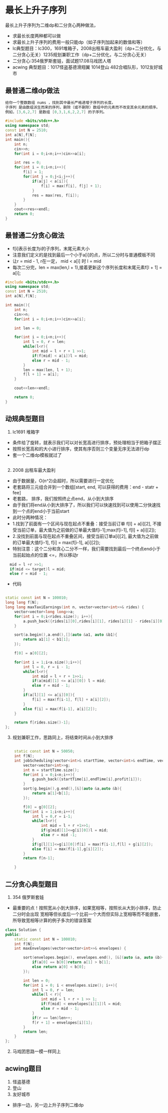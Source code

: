 <!--
 * @Author: zzzzztw
 * @Date: 2023-03-22 09:14:16
 * @LastEditors: Do not edit
 * @LastEditTime: 2023-05-22 18:16:34
 * @FilePath: /myLearning/算法/leetcode/最长上升子序列dp&&二分.md
-->
# 最长上升子序列
最长上升子序列为二维dp和二分贪心两种做法，
* 求最长长度两种都可以做
* 求最长上升子序列的费用一般只能dp（如子序列加起来的数值和等）
* lc典型题目：lc300，1691堆箱子，2008出租车最大盈利（dp+二分优化，与二分贪心无关）1235规划兼职工作（dp+二分优化，与二分贪心无关）
* 二分贪心:354俄罗斯套娃，面试题17.08马戏团人塔
* acwing 典型题目：1017怪盗基德滑翔翼 1014登山 482合唱队形，1012友好城市
## 最普通二维dp做法
```cpp
给你一个整数数组 nums ，找到其中最长严格递增子序列的长度。
子序列 是由数组派生而来的序列，删除（或不删除）数组中的元素而不改变其余元素的顺序。  
例如，[3,6,2,7] 是数组 [0,3,1,6,2,2,7] 的子序列。

#include <bits/stdc++.h>
using namespace std;
const int N = 2510;
int a[N],f[N];
int main(){
    int n;
    cin>>n;
    for(int i = 0;i<n;i++)cin>>a[i];

    int res = 0;
    for(int i = 0;i<n;i++){
        f[i] = 1;
        for(int j = 0;j<i;j++){
            if(a[j] < a[i]){
                f[i] = max(f[i], f[j] + 1);
            }
            res = max(res, f[i]);
        }
    }
    cout<<res<<endl;
    return 0;
}

```
## 最普通二分贪心做法
* f[i]表示长度为i的子序列，末尾元素大小
* 注意我们定义的是找到最后一个小于a[i]的点，所以二分时与普通模板不同  
* 让r = mid - 1, r在一定， mid < a[i] 时 l = mid
* 每次二分完，len = max(len,l + 1),接着更新这个序列长度和末尾元素f[l + 1] = a[i];

```cpp
#include <bits/stdc++.h>
using namespace std;
const int N = 2510;
int a[N],f[N];

int main(){
    int n;
    cin>>n;
    for(int i = 0;i<n;i++)cin>>a[i];

    int len = 0;

    for(int i = 0;i<n;i++){
        int l = 0, r = len;
        while(l<r){
            int mid = l + r + 1 >>1;
            if(f[mid] < a[i])l = mid;
            else r = mid - 1;
        }
        len = max(len, l + 1);
        f[l + 1] = a[i]; 
    }

    cout<<len<<endl;

    return 0;
}

```

## 动规典型题目
1. lc1691 堆箱字
* 条件给了旋转，就表示我们可以对长宽高进行排序，预处理相当于把箱子摆正
* 按照长宽高和的大小进行排序，使其有序否则三个变量无序无法进行dp
* 套一个二维dp模板就过了
```

```

2. 2008 出租车最大盈利
* 由于数据量，O(n^2)会超时，所以需要进行一定优化
* 老套路将三元组合并到一个数组[start, end, 可以获得的费用：end - statr + fee]
* 老套路， 排序，我们按照终止点end，从小到大排序
* 由于我们将end从小到大排序了，所以我们可以快速找到可以使用二分快速找到一个点的end小于当前start
* 此时分两种情况：
* 1.找到了前面有一个区间与现在起点不重叠：接受当前订单 f[l] + a[i][2], 不接受当前订单，最大值为之前做的订单最大值f[i-1];max(f[i-1], f[l] + a[i][2]);
* 2.没找到前面与现在起点不重叠区间，接受当前订单a[i][2], 最大值为之前做的订单最大值f[i-1], f[i] = max(f[i-1], a[i][2]);
* 特别注意：这个二分和贪心二分不一样，我们需要找到最后一个终点end小于当前起始点的位置 <=，所以移动r
```cpp
  mid = l +r >>1; 
  if(mid <= target)l = mid;
  else r = mid - 1;
```
* 代码
```cpp

static const int N = 100010;
long long f[N];
long long maxTaxiEarnings(int n, vector<vector<int>>& rides) {
    vector<vector<long long>>a;
    for(int i = 0;i<rides.size(); i++){
        a.push_back({rides[i][0],rides[i][1], rides[i][1] - rides[i][0] + rides[i][2]});
    }

    sort(a.begin(),a.end(),[](auto &a1, auto &b1){
        return a1[1] < b1[1];
    });

    f[0] = a[0][2];

    for(int i = 1;i<a.size();i++){
        int l = 0, r = i - 1;
        while(l<r){
            int mid = l + r + 1>>1;
            if(a[mid][1] <= a[i][0]) l = mid;
            else r = mid - 1;
        }
        if(a[l][1] <= a[i][0]){
            f[i] = max(f[i-1], f[l] + a[i][2]);
        }
        else f[i] = max(f[i-1], a[i][2]);
    }

    return f[rides.size()-1];
};


```
3. 规划兼职工作，思路同上，将结束时间从小到大排序
```cpp

    static const int N = 50050;
    int f[N];
    int jobScheduling(vector<int>& startTime, vector<int>& endTime, vector<int>& profit) {
        vector<vector<int>>g;
        int n = startTime.size();
        for(int i = 0;i<n;i++){
            g.push_back({startTime[i],endTime[i],profit[i]});
        }
        sort(g.begin(),g.end(),[&](auto &a,auto &b){
            return a[1]<b[1];
        });

        f[0] = g[0][2];
        for(int i = 1;i<n;i++){
            int l = 0,r = i-1;
            while(l<r){
                int mid = l + r +1>>1;
                if(g[mid][1]<=g[i][0])l = mid;
                else r = mid -1;
            }
            if(g[l][1]<=g[i][0])f[i] = max(f[i-1],f[l] + g[i][2]);
            else f[i] = max(f[i-1],g[i][2]);
        }
        return f[n-1];

    }

```

## 二分贪心典型题目
1. 354 俄罗斯套娃
* 最重要的点！按照宽从小到大排序，如果宽相等，按照长从大到小排序，防止二分时会出现 宽相等但长度后一个比前一个大而但实际上宽相等而不能嵌套，所导致宽相等计算的例子多次的错误答案

```cpp
class Solution {
public:
    static const int N = 100010;
    int f[N];
    int maxEnvelopes(vector<vector<int>>& envelopes) {

        sort(envelopes.begin(), envelopes.end(), [&](auto &a, auto &b){
            if(a[0] == b[0])return a[1] > b[1];
            else return a[0] < b[0];
        });

        int len = 0;
        for(int i = 0; i < envelopes.size(); i++){
            int l = 0, r = len;
            while(l < r){
                int mid = l + r + 1 >> 1;
                if(f[mid] < envelopes[i][1])l = mid;
                else r = mid - 1;
            }
            if(r == len)len++;
            f[r + 1] = envelopes[i][1];
        }
        return len;
    }
};


```
2. 马戏团思路一模一样同上

## acwing题目
1. 怪盗基德
2. 登山
3. 友好城市
*  排序一边，另一边上升子序列二维dp